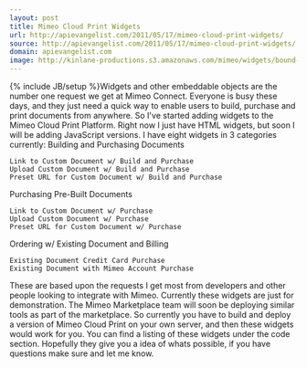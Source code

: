 ```yaml
---
layout: post
title: Mimeo Cloud Print Widgets
url: http://apievangelist.com/2011/05/17/mimeo-cloud-print-widgets/
source: http://apievangelist.com/2011/05/17/mimeo-cloud-print-widgets/
domain: apievangelist.com
image: http://kinlane-productions.s3.amazonaws.com/mimeo/widgets/bound-document-widget.png
---
```

{% include JB/setup %}Widgets and other embeddable objects are the number one request we get at Mimeo Connect.
Everyone is busy these days, and they just need a quick way to enable users to build, purchase and print documents from anywhere.
So I've started adding widgets to the Mimeo Cloud Print Platform.  Right now I just have HTML widgets, but soon I will be adding JavaScript versions.
I have eight widgets in 3 categories currently:
Building and Purchasing Documents

	Link to Custom Document w/ Build and Purchase
	Upload Custom Document w/ Build and Purchase
	Preset URL for Custom Document w/ Build and Purchase

Purchasing Pre-Built Documents

	Link to Custom Document w/ Purchase
	Upload Custom Document w/ Purchase
	Preset URL for Custom Document w/ Purchase

Ordering w/ Existing Document and Billing

	Existing Document Credit Card Purchase
	Existing Document with Mimeo Account Purchase

These are based upon the requests I get most from developers and other people looking to integrate with Mimeo.
Currently these widgets are just for demonstration.   The Mimeo Marketplace team will soon be deploying similar tools as part of the marketplace.
So currently you have to build and deploy a version of Mimeo Cloud Print on your own server, and then these widgets would work for you.
You can find a listing of these widgets under the code section.
Hopefully they give you a idea of whats possible, if you have questions make sure and let me know.